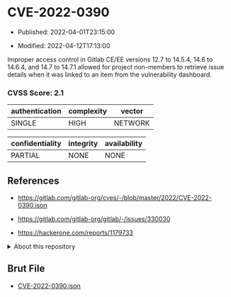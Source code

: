 # CVE-2022-0390

- Published: 2022-04-01T23:15:00

- Modified: 2022-04-12T17:13:00

Improper access control in Gitlab CE/EE versions 12.7 to 14.5.4, 14.6 to 14.6.4, and 14.7 to 14.7.1 allowed for project non-members to retrieve issue details when it was linked to an item from the vulnerability dashboard.

### CVSS Score: **2.1**

| authentication | complexity | vector |
| --- | --- | --- |
| SINGLE | HIGH | NETWORK |

| confidentiality | integrity | availability |
| --- | --- | --- |
| PARTIAL | NONE | NONE |

## References

* https://gitlab.com/gitlab-org/cves/-/blob/master/2022/CVE-2022-0390.json

* https://gitlab.com/gitlab-org/gitlab/-/issues/330030

* https://hackerone.com/reports/1179733

<details>
<summary>About this repository</summary> 

  This repository is part of the project [Live Hack CVE](https://github.com/Live-Hack-CVE). Main website can be found [www.live-hack.org](https://www.live-hack.org) 
  
  Made by [Sn0wAlice](https://github.com/Sn0wAlice) for the people that care about security and need to have a feed of the latest CVEs. Hope you enjoy it, don't forget to star the repo and follow me on [Twitter](https://twitter.com/Sn0wAlice) and [Github](https://github.com/Sn0wAlice). And that is my [personnal website](https://www.alice-snow.me/)

  - [Home Page](https://github.com/Live-Hack-CVE)
  - [Framework](https://github.com/Live-Hack-CVE/cve-framework)
  - [CVE database](https://github.com/Live-Hack-CVE/full_database)
  - [Changelog](https://github.com/Live-Hack-CVE/Changelog)
</details>

## Brut File

* [CVE-2022-0390.json](https://raw.githubusercontent.com/Live-Hack-CVE/full_database/main/cves/2022/CVE-2022-0390.json)

